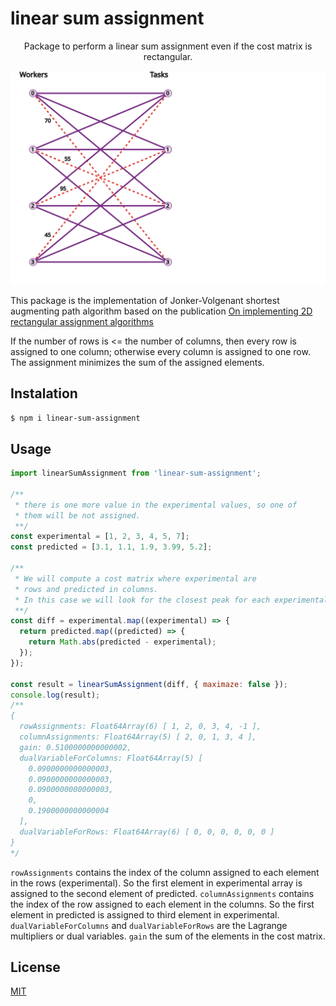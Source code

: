 # linear sum assignment

<p align="center">
  Package to perform a linear sum assignment even if the cost matrix is rectangular.
</p>
<p align="center">
  <img alt="NMReDATA" src="images/linear_assignment.svg">
</p>


This package is the implementation of Jonker-Volgenant shortest
augmenting path algorithm based on the publication [On implementing 2D rectangular assignment algorithms](https://doi.org/10.1109/TAES.2016.140952)

If the number of rows is <= the number of columns, then every row is assigned to one column; otherwise every column is assigned to one row. The assignment minimizes the sum of the assigned elements.

## Instalation

`$ npm i linear-sum-assignment`


## Usage

```js
import linearSumAssignment from 'linear-sum-assignment';

/**
 * there is one more value in the experimental values, so one of
 * them will be not assigned.
 **/
const experimental = [1, 2, 3, 4, 5, 7];
const predicted = [3.1, 1.1, 1.9, 3.99, 5.2];

/**
 * We will compute a cost matrix where experimental are
 * rows and predicted in columns.
 * In this case we will look for the closest peak for each experimental peak value.
 **/
const diff = experimental.map((experimental) => {
  return predicted.map((predicted) => {
    return Math.abs(predicted - experimental);
  });
});

const result = linearSumAssignment(diff, { maximaze: false });
console.log(result);
/**
{
  rowAssignments: Float64Array(6) [ 1, 2, 0, 3, 4, -1 ],
  columnAssignments: Float64Array(5) [ 2, 0, 1, 3, 4 ],
  gain: 0.5100000000000002,
  dualVariableForColumns: Float64Array(5) [
    0.0900000000000003,
    0.0900000000000003,
    0.0900000000000003,
    0,
    0.1900000000000004
  ],
  dualVariableForRows: Float64Array(6) [ 0, 0, 0, 0, 0, 0 ]
}
*/ 
```

 `rowAssignments` contains the index of the column assigned to each element in the rows (experimental). So the first element in experimental array is assigned to the second element of predicted.
 `columnAssignments` contains the index of the row assigned to
 each element in the columns. So the first element in
 predicted is assigned to third element in
 experimental.
 `dualVariableForColumns` and `dualVariableForRows` are the Lagrange multipliers or dual variables.
 `gain` the sum of the elements in the cost matrix.
## License

[MIT](./LICENSE)

[npm-image]: https://img.shields.io/npm/v/linearSumAssignment.svg
[npm-url]: https://www.npmjs.com/package/linearSumAssignment
[ci-image]: https://github.com/jobo322/linearSumAssignment/workflows/Node.js%20CI/badge.svg?branch=main
[ci-url]: https://github.com/jobo322/linearSumAssignment/actions?query=workflow%3A%22Node.js+CI%22
[codecov-image]: https://img.shields.io/codecov/c/github/jobo322/linearSumAssignment.svg
[codecov-url]: https://codecov.io/gh/jobo322/linearSumAssignment
[download-image]: https://img.shields.io/npm/dm/linearSumAssignment.svg
[download-url]: https://www.npmjs.com/package/linearSumAssignment
